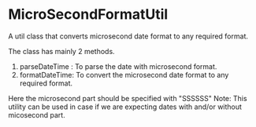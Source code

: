 # MicroSecondFormatUtil
A util class that converts microsecond date format to any required format.

The class has mainly 2 methods.
1. parseDateTime : To parse the date with microsecond format. 
2. formatDateTime: To convert the microsecond date format to any required format.

Here the microsecond part should be specified with "SSSSSS"
Note: This utility can be used in case if we are expecting dates with and/or without micosecond part.

